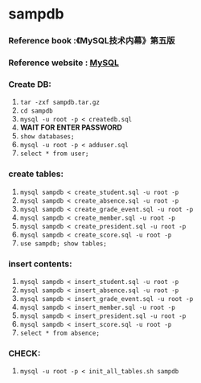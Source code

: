 # sampdb

### Reference book :《MySQL技术内幕》第五版

### Reference website : [MySQL](http://www.kitebird.com/mysql-book/)

### Create DB:

1. `tar -zxf sampdb.tar.gz`
2. `cd sampdb`
3. `mysql -u root -p < createdb.sql`
4. **WAIT FOR ENTER PASSWORD**
5. `show databases;`
6. `mysql -u root -p < adduser.sql`
7. `select * from user;`

### create tables:

1. `mysql sampdb < create_student.sql -u root -p`
2. `mysql sampdb < create_absence.sql -u root -p`
3. `mysql sampdb < create_grade_event.sql -u root -p`
4. `mysql sampdb < create_member.sql -u root -p`
5. `mysql sampdb < create_president.sql -u root -p`
6. `mysql sampdb < create_score.sql -u root -p`
7. `use sampdb; show tables;`

### insert contents:

1. `mysql sampdb < insert_student.sql -u root -p`
2. `mysql sampdb < insert_absence.sql -u root -p`
3. `mysql sampdb < insert_grade_event.sql -u root -p`
4. `mysql sampdb < insert_member.sql -u root -p`
5. `mysql sampdb < insert_president.sql -u root -p`
6. `mysql sampdb < insert_score.sql -u root -p`
7. `select * from absence;`

### CHECK:

1. `mysql -u root -p < init_all_tables.sh sampdb`
